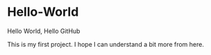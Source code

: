 # Hello-World
Hello World, Hello GitHub

This is my first project. I hope I can understand a bit more from here.
